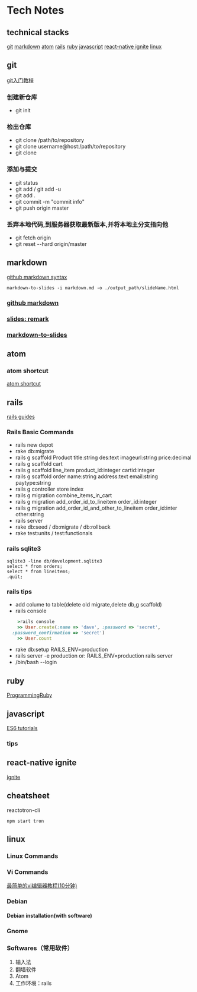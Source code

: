 # Tech Notes
## technical stacks
[git](./_drafts/techNotes/git.md)
[markdown](./_drafts/techNotes/markdown.md)
[atom](./_drafts/techNotes/atom.md)
[rails](./drafts/techNotes/rails.md)
[ruby](./_drafts/techNotes/ruby.md)
[javascript](./_drafts/techNotes/javascript.md)
[react-native ignite](./_drafts/techNotes/ignite.md)
[linux](./_drafts/techNotes/linux.md)

## git
[git入门教程](http://rogerdudler.github.io/git-guide/)
### 创建新仓库
- git init

### 检出仓库
- git clone /path/to/repository
- git clone username@host:/path/to/repository
- git clone

### 添加与提交
- git status
- git add <filename> / git add -u
- git add .
- git commit -m "commit info"
- git push origin master

### 丢弃本地代码,到服务器获取最新版本,并将本地主分支指向他
- git fetch origin
- git reset --hard origin/master

## markdown
[github markdown syntax](https://guides.github.com/features/mastering-markdown/)
```
markdown-to-slides -i markdown.md -o ./output_path/slideName.html
```
### [github markdown](https://guides.github.com/features/mastering-markdown/)
### [slides: remark](https://github.com/gnab/remark)
### [markdown-to-slides](https://github.com/partageit/markdown-to-slides)

## atom
### atom shortcut
[atom shortcut](http://d2wy8f7a9ursnm.cloudfront.net/atom-editor-cheat-sheet.pdf)

## rails
[rails guides](http://guides.rubyonrails.org/)
### Rails Basic Commands
- rails new depot
- rake db:migrate
- rails g scaffold Product title:string des:text imageurl:string price:decimal
- rails g scaffold cart
- rails g scaffold line_item product_id:integer cartid:integer
- rails g scaffold order name:string address:text email:string paytype:string
- rails g controller store index
- rails g migration combine_items_in_cart
- rails g migration add_order_id_to_lineitem order_id:integer
- rails g migration add_order_id_and_other_to_lineitem order_id:inter other:string
- rails server
- rake db:seed / db:migrate / db:rollback
- rake test:units / test:functionals

### rails sqlite3
    sqlite3 -line db/development.sqlite3
    select * from orders;
    select * from lineitems;
    .quit;

### rails tips
- add colume to table(delete old migrate,delete db,g scaffold)
- rails console
``` ruby
    >rails console
    >> User.create(:name => 'dave', :password => 'secret',
  :password_confirmation => 'secret')
    >> User.count
```
- rake db:setup RAILS_ENV=production
- rails server -e production or: RAILS_ENV=production rails server
- /bin/bash --login

## ruby
[ProgrammingRuby](http://ruby-doc.com/docs/ProgrammingRuby/)

## javascript
[ES6 tutorials](http://javascript.ruanyifeng.com)
### tips

## react-native ignite
[ignite](https://github.com/infinitered/ignite)
## cheatsheet
reactotron-cli

```
npm start tron
```

## linux
### Linux Commands
### Vi Commands
[最简单的vi编辑器教程(10分钟)](http://c.biancheng.net/cpp/html/2735.html)

### Debian
#### Debian installation(with software)
### Gnome
### Softwares（常用软件）
1. 输入法
1. 翻墙软件
1. Atom
1. 工作环境：rails
